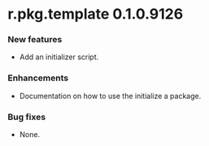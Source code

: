 # r.pkg.template 0.1.0.9126

### New features

* Add an initializer script.

### Enhancements

* Documentation on how to use the initialize a package.

### Bug fixes

* None.
